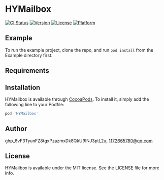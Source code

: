 # HYMailbox

[![CI Status](https://img.shields.io/travis/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/HYMailbox.svg?style=flat)](https://travis-ci.org/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/HYMailbox)
[![Version](https://img.shields.io/cocoapods/v/HYMailbox.svg?style=flat)](https://cocoapods.org/pods/HYMailbox)
[![License](https://img.shields.io/cocoapods/l/HYMailbox.svg?style=flat)](https://cocoapods.org/pods/HYMailbox)
[![Platform](https://img.shields.io/cocoapods/p/HYMailbox.svg?style=flat)](https://cocoapods.org/pods/HYMailbox)

## Example

To run the example project, clone the repo, and run `pod install` from the Example directory first.

## Requirements

## Installation

HYMailbox is available through [CocoaPods](https://cocoapods.org). To install
it, simply add the following line to your Podfile:

```ruby
pod 'HYMailbox'
```

## Author

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, 1172665780@qq.com

## License

HYMailbox is available under the MIT license. See the LICENSE file for more info.
